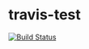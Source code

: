 # travis-test

[![Build Status](https://travis-ci.org/coryshrmn/travis-test.svg)](https://travis-ci.org/coryshrmn/travis-test)
